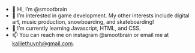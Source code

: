 - 👋 Hi, I’m @smootbrain
- 👀 I’m interested in game development. My other interests include digital art, music production, snowboarding, and skateboarding!
- 🌱 I’m currently learning Javascript, HTML, and CSS.
- 📫 You can reach me on instagram @smootbrain or email me at kalliethuynh@gmail.com.

<!---
smootbrain/smootbrain is a ✨ special ✨ repository because its `README.md` (this file) appears on your GitHub profile.
You can click the Preview link to take a look at your changes.
--->
